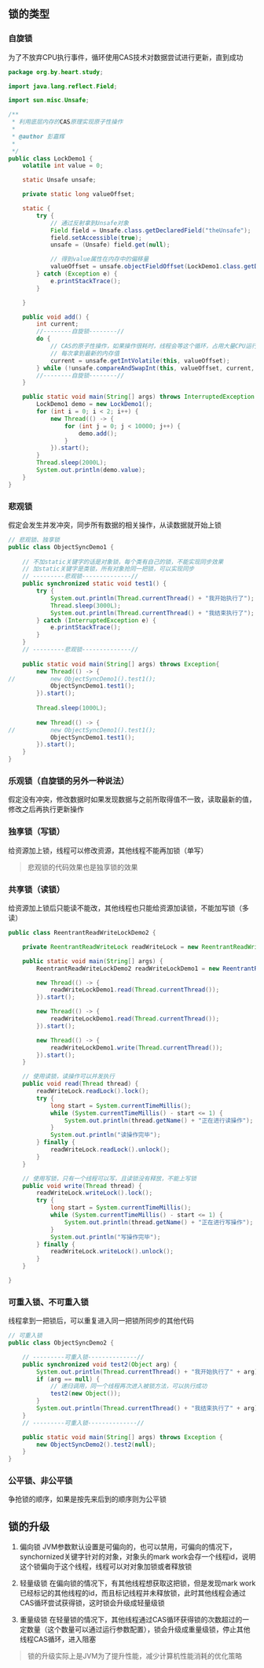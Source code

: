 ## 锁的类型
### 自旋锁
为了不放弃CPU执行事件，循环使用CAS技术对数据尝试进行更新，直到成功
```java
package org.by.heart.study;

import java.lang.reflect.Field;

import sun.misc.Unsafe;

/**
 * 利用底层内存的CAS原理实现原子性操作
 * 
 * @author 彭嘉辉
 *
 */
public class LockDemo1 {
	volatile int value = 0;

	static Unsafe unsafe;

	private static long valueOffset;

	static {
		try {
			// 通过反射拿到Unsafe对象
			Field field = Unsafe.class.getDeclaredField("theUnsafe");
			field.setAccessible(true);
			unsafe = (Unsafe) field.get(null);

			// 得到value属性在内存中的偏移量
			valueOffset = unsafe.objectFieldOffset(LockDemo1.class.getDeclaredField("value"));
		} catch (Exception e) {
			e.printStackTrace();
		}

	}

	public void add() {
		int current;
		//--------自旋锁--------//
		do {
			// CAS的原子性操作，如果操作很耗时，线程会等这个循环，占用大量CPU运行时间
			// 每次拿到最新的内存值
			current = unsafe.getIntVolatile(this, valueOffset);
		} while (!unsafe.compareAndSwapInt(this, valueOffset, current, current + 1));// 加1失败了就重试
		//--------自旋锁--------//
	}

	public static void main(String[] args) throws InterruptedException {
		LockDemo1 demo = new LockDemo1();
		for (int i = 0; i < 2; i++) {
			new Thread(() -> {
				for (int j = 0; j < 10000; j++) {
					demo.add();
				}
			}).start();
		}
		Thread.sleep(2000L);
		System.out.println(demo.value);
	}
}

```

### 悲观锁
假定会发生并发冲突，同步所有数据的相关操作，从读数据就开始上锁
```java
// 悲观锁、独享锁
public class ObjectSyncDemo1 {
	
	// 不加static关键字的话是对象锁，每个类有自己的锁，不能实现同步效果
	// 加static关键字是类锁，所有对象抢同一把锁，可以实现同步
	// ---------悲观锁--------------//
	public synchronized static void test1() {
		try {
			System.out.println(Thread.currentThread() + "我开始执行了");
			Thread.sleep(3000L);
			System.out.println(Thread.currentThread() + "我结束执行了");
		} catch (InterruptedException e) {
			e.printStackTrace();
		}
	}
	// ---------悲观锁--------------//
	
	public static void main(String[] args) throws Exception{
		new Thread(() -> {
//			new ObjectSyncDemo1().test1();
			ObjectSyncDemo1.test1();
		}).start();
		
		Thread.sleep(1000L);
		
		new Thread(() -> {
//			new ObjectSyncDemo1().test1();
			ObjectSyncDemo1.test1();
		}).start();
	}
}
```


### 乐观锁（自旋锁的另外一种说法）
假定没有冲突，修改数据时如果发现数据与之前所取得值不一致，读取最新的值，修改之后再执行更新操作

### 独享锁（写锁）
给资源加上锁，线程可以修改资源，其他线程不能再加锁（单写）
> 悲观锁的代码效果也是独享锁的效果

### 共享锁（读锁）
给资源加上锁后只能读不能改，其他线程也只能给资源加读锁，不能加写锁（多读）

```java
public class ReentrantReadWriteLockDemo2 {

    private ReentrantReadWriteLock readWriteLock = new ReentrantReadWriteLock();

    public static void main(String[] args) {
        ReentrantReadWriteLockDemo2 readWriteLockDemo1 = new ReentrantReadWriteLockDemo2();

        new Thread(() -> {
            readWriteLockDemo1.read(Thread.currentThread());
        }).start();

        new Thread(() -> {
            readWriteLockDemo1.read(Thread.currentThread());
        }).start();

        new Thread(() -> {
            readWriteLockDemo1.write(Thread.currentThread());
        }).start();
    }

    // 使用读锁，读操作可以并发执行
    public void read(Thread thread) {
        readWriteLock.readLock().lock();
        try {
            long start = System.currentTimeMillis();
            while (System.currentTimeMillis() - start <= 1) {
                System.out.println(thread.getName() + "正在进行读操作");
            }
            System.out.println("读操作完毕");
        } finally {
            readWriteLock.readLock().unlock();
        }
    }

    // 使用写锁，只有一个线程可以写，且读锁没有释放，不能上写锁
    public void write(Thread thread) {
        readWriteLock.writeLock().lock();
        try {
            long start = System.currentTimeMillis();
            while (System.currentTimeMillis() - start <= 1) {
                System.out.println(thread.getName() + "正在进行写操作");
            }
            System.out.println("写操作完毕");
        } finally {
            readWriteLock.writeLock().unlock();
        }
    }

}
```

### 可重入锁、不可重入锁
线程拿到一把锁后，可以重复进入同一把锁所同步的其他代码
```java
// 可重入锁
public class ObjectSyncDemo2 {

	// ---------可重入锁--------------//
	public synchronized void test2(Object arg) {
		System.out.println(Thread.currentThread() + "我开始执行了" + arg);
		if (arg == null) {
			// 递归调用，同一个线程再次进入被锁方法，可以执行成功
			test2(new Object());
		}
		System.out.println(Thread.currentThread() + "我结束执行了" + arg);
	}
	// ---------可重入锁--------------//

	public static void main(String[] args) throws Exception {
		new ObjectSyncDemo2().test2(null);
	}
}
```

### 公平锁、非公平锁
争抢锁的顺序，如果是按先来后到的顺序则为公平锁

## 锁的升级
1. 偏向锁
JVM参数默认设置是可偏向的，也可以禁用，可偏向的情况下，synchornized关键字针对的对象，对象头的mark work会存一个线程id，说明这个锁偏向于这个线程，线程可以对对象加锁或者释放锁

2. 轻量级锁
在偏向锁的情况下，有其他线程想获取这把锁，但是发现mark work已经标记的其他线程的id，而且标记线程并未释放锁，此时其他线程会通过CAS循环尝试获得锁，这时锁会升级成轻量级锁

3. 重量级锁
在轻量锁的情况下，其他线程通过CAS循环获得锁的次数超过的一定数量（这个数量可以通过运行参数配置），锁会升级成重量级锁，停止其他线程CAS循环，进入阻塞

> 锁的升级实际上是JVM为了提升性能，减少计算机性能消耗的优化策略